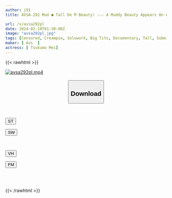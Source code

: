 ```yaml
---
author: j91
title: AVSA-292 Mud ● Tall De M Beauty! ☆☆☆ A Muddy Beauty Appears On A Street Corner In The Early Morning! ? I Made Her Drink An Aphrodisiac And Had Creampie Sex With An Erotic Beauty! Ninety-nine May

url: /v/avsa292pl
date: 2024-02-10T01:30:00Z
image: "avsa292pl.jpg"
tags: [Censored, Creampie, Solowork, Big Tits, Documentary, Tall, Submissive Woman	]
maker: [ Avs  ]
actress: [ Tsukumo Mei]
---
```



{{< rawhtml >}}

<div class="video" data-videoid="3DBRB1VrMZsdqo6">
    <a href="javascript:;">
        <img src="/v/avsa292pl/avsa292pl.jpg" width="WIDTH" height="HEIGHT" alt="avsa292pl.mp4" loading="lazy">
    </a>
</div>

<script type="text/javascript" src="https://j91.asia/asset/on-demand-st.js"></script>

<br>
  <link rel="stylesheet" href="https://j91.asia/asset/bs5.css">
  
  <center>
  <button class="btn btn-primary" type="button" data-bs-toggle="collapse" data-bs-target=".multi-collapse" aria-expanded="false" aria-controls="multiCollapseExample1 multiCollapseExample2"><h2>Download</h2></button></center>
</p>
<div class="row">
  <div class="col">
    <div class="collapse multi-collapse" id="multiCollapseExample1">
      <div class="card card-body">
	      	      <br>
<div class="buttons">  
<p><a href="https://streamtape.to/v/3DBRB1VrMZsdqo6" target="_blank"><button class="btn-hover color-3"><i class="fa fa-download"></i> ST</button></a></p>
<p><a href="https://cdnwish.com/lehbyrlnl1j1" target="_blank"><button class="btn-hover color-2"><i class="fa fa-download"></i> SW</button></a></p></div>
    </div>
  </div>
</div>
  <div class="col">
    <div class="collapse multi-collapse" id="multiCollapseExample2">
      <div class="card card-body">
	      <br>
<div class="buttons">
<p><a href="javascript:;" target="_blank"><button class="btn-hover color-9"><i class="fa fa-download"></i> VH</button></a></p>
<p><a href="javascript:;"><button class="btn-hover color-8"><i class="fa fa-download"></i> FM</button></a></p></div>
<br><br>
      </div>
    </div>
  </div>
</div>

{{< /rawhtml >}}